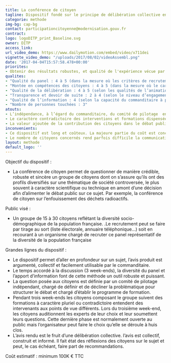```yaml
---
title: La conférence de citoyen
tagline: Dispositif fondé sur le principe de délibération collective en vue d’obtenir un avis collectif et construit sur une thématique de société controversée
categorie: methode
img-bg: cap-bg
contact: participationcitoyenne@modernisation.gouv.fr
contract:
logo: logoDITP_print_Baseline.svg
owner: DITP
access_link:
url_video_demo: https://www.dailymotion.com/embed/video/x711dei
vignette_video_demo: "/uploads/2017/08/02/videoAssembl.png"
date: '2017-04-04T15:57:58.478+00:00'
priorites:
- Obtenir des résultats robustes, et qualité de l'expérience vécue par les citoyens
qualites:
- "Qualité du panel : 4 à 5 (dans la mesure où les critères de recrutement sont établis par le comité de pilotage indépendant)"
- "Montée en compétences des citoyens : 4 à 5 (dans la mesure où le caractère contradictoire de la formation est un des éléments clés du dispositif)"
- "Qualité de la délibération : 4 à 5 (selon les qualités de l’animation)"
- "Transparence et devoir de suite : 2 à 4 (selon le niveau d’engagement pris par le commanditaire)" 
- "Qualité de l’information : 4 (selon la capacité du commanditaire à proposer une information neutre, argumentée et accessible)"
- "Nombre de personnes touchées : 3"
atouts:
- L’indépendance, à l’égard du commanditaire, du comité de pilotage  en charge de l’élaboration de la question, des critères de recrutement et du programme de formation 
- Le caractère contradictoire des interventions et formations dispensées aux citoyens participants qui assure que tous les points de vue sur la question controversée sont présentés
- La valeur ajoutée de la contribution des citoyens dans le débat public grâce à leur formation qui assure une montée en compétence sur le sujet
inconvenients:
- Ce dispositif est long et coûteux. La majeure partie du coût est concentré sur la logistique de la conférence de citoyens (transports, hébergement…)
- Le nombre de citoyens concernés rend parfois difficile la communication autour de l’avis, en dépit de la robustesse du dispositif
layout: methode
default_logo: ''
---
```


Objectif du dispositif :
* La conférence de citoyen  permet de questionner de manière crédible, robuste et sincère un groupe de citoyens dont on s’assure qu’ils ont des profils diversifiés sur une thématique de société controversée, le plus souvent à caractère scientifique ou technique en amont d’une décision afin d’alimenter le débat public sur ce sujet. Par exemple, la conférence de citoyen sur l’enfouissement des déchets radioactifs. 

Public visé : 
* Un groupe de 15 à 30 citoyens reflétant la diversité socio-démographique de la population française. .Le recrutement peut se faire par tirage au sort (liste électorale, annuaire téléphonique…) soit en recourant à un organisme chargé de recruter ce panel représentatif de la diversité de la population française

Grandes lignes du  dispositif : 
* Le dispositif permet d’aller en profondeur sur un sujet, l’avis produit est argumenté, collectif et facilement utilisable par le commanditaire. 
* Le temps accordé à la discussion (3 week-ends), la diversité du panel et l’apport d’information font de cette méthode un outil robuste et puissant. 
* La question posée aux citoyens est définie par un comité de pilotage indépendant, chargé de définir et de décliner la problématique pour structurer le débat et chargé d’établir le programme de formation.
* Pendant trois week-ends les citoyens composant le groupe suivent des formations à caractère pluriel ou contradictoire entendent des intervenants aux points de vue différents. Lors du troisième week-end, les citoyens auditionnent les experts de leur choix et leur soumettent leurs questions. Cette dernière phase est normalement ouverte au public mais l’organisateur peut faire le choix qu’elle se déroule à huis clos.
* L’avis rendu est le fruit d’une délibération collective. l’avis est collectif, construit et informé. Il fait état des réflexions des citoyens sur le sujet et peut, le cas échéant, faire part de recommandations.

Coût estimatif : minimum 100K € TTC